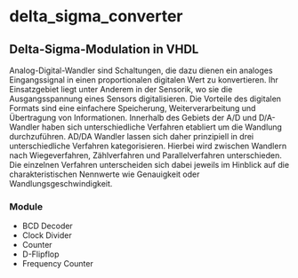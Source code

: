 # delta_sigma_converter
## Delta-Sigma-Modulation in VHDL
Analog-Digital-Wandler sind Schaltungen, die dazu dienen ein analoges Eingangssignal
in einen proportionalen digitalen Wert zu konvertieren. Ihr Einsatzgebiet liegt unter
Anderem in der Sensorik, wo sie die Ausgangsspannung eines Sensors digitalisieren.
Die Vorteile des digitalen Formats sind eine einfachere Speicherung, Weiterverarbeitung
und Übertragung von Informationen. Innerhalb des Gebiets der A/D und D/A-Wandler haben sich
unterschiedliche Verfahren etabliert um die Wandlung durchzuführen. AD/DA Wandler lassen
sich daher prinzipiell in drei unterschiedliche Verfahren kategorisieren. Hierbei wird
zwischen Wandlern nach Wiegeverfahren, Zählverfahren und Parallelverfahren unterschieden.
Die einzelnen Verfahren unterscheiden sich dabei jeweils im Hinblick auf die
charakteristischen Nennwerte wie Genauigkeit oder Wandlungsgeschwindigkeit.
### Module
- BCD Decoder 
- Clock Divider
- Counter
- D-Flipflop
- Frequency Counter
